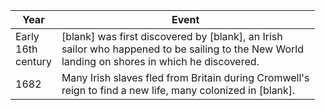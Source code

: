 Year | Event 
-----|-------------------
Early <br/> 16th <br/> century | [blank] was first discovered by [blank], an Irish <br/> sailor who happened to be sailing to the New World <br/> landing on shores in which he discovered.
1682 | Many Irish slaves fled from Britain during Cromwell's <br/> reign to find a new life, many colonized in [blank]. 
